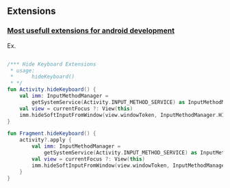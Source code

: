## Extensions

### [Most usefull extensions for android development](https://github.com/goodluck3301/android-roadmap/blob/main/AndroidHelper/Extensions.kt)

Ex.
```kt

/*** Hide Keyboard Extensions
 * usage:
 *      hideKeyboard()
 * */
fun Activity.hideKeyboard() {
    val imm: InputMethodManager =
        getSystemService(Activity.INPUT_METHOD_SERVICE) as InputMethodManager
    val view = currentFocus ?: View(this)
    imm.hideSoftInputFromWindow(view.windowToken, InputMethodManager.HIDE_NOT_ALWAYS)
}

fun Fragment.hideKeyboard() {
    activity?.apply {
        val imm: InputMethodManager =
            getSystemService(Activity.INPUT_METHOD_SERVICE) as InputMethodManager
        val view = currentFocus ?: View(this)
        imm.hideSoftInputFromWindow(view.windowToken, InputMethodManager.HIDE_NOT_ALWAYS)
    }
}
```

